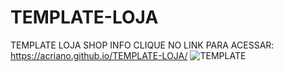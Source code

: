 # TEMPLATE-LOJA
TEMPLATE LOJA SHOP INFO
CLIQUE NO LINK PARA ACESSAR: https://acriano.github.io/TEMPLATE-LOJA/
  ![TEMPLATE](https://github.com/user-attachments/assets/1bbc7ca0-dc87-4fa5-a6a7-fd2c9c4d7855)
